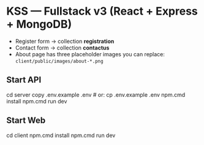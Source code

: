 # KSS — Fullstack v3 (React + Express + MongoDB)
- Register form → collection **registration**
- Contact form  → collection **contactus**
- About page has three placeholder images you can replace: `client/public/images/about-*.png`

## Start API
cd server
copy .env.example .env   # or: cp .env.example .env
npm.cmd install
npm.cmd run dev

## Start Web
cd client
npm.cmd install
npm.cmd run dev
